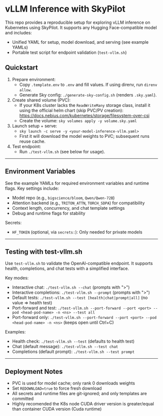 # vLLM Inference with SkyPilot

This repo provides a reproducible setup for exploring vLLM inference on Kubernetes using SkyPilot. It supports any Hugging Face-compatible model and includes:
- Unified YAML for setup, model download, and serving (see example YAMLs)
- Portable test script for endpoint validation (`test-vllm.sh`)

## Quickstart
1. Prepare environment:
   - Copy `.template.env` to `.env` and fill values. If using direnv, run `direnv allow`.
   - Generate Sky config: `./generate-sky-config.sh` (renders `.sky.yaml`).
2. Create shared volume (PVC):
   - If your K8s cluster lacks the `ReadWriteMany` storage class, install it using the official helm chart (skip PVC/PV creation):
     https://docs.nebius.com/kubernetes/storage/filesystem-over-csi
   - Create the volume: `sky volumes apply -y volume.sky.yaml`
3. Launch setup + serve:
   - `sky launch -c serve -y <your-model-inference-vllm.yaml>`
   - First it will download the model weights to PVC; subsequent runs reuse cache.
4. Test endpoint:
   - Run `./test-vllm.sh` (see below for usage).
---

## Environment Variables
See the example YAMLs for required environment variables and runtime flags. Key settings include:
- Model repo (e.g., `bigscience/bloom`, `Qwen/Qwen-72B`)
- Attention backend (e.g., `TRITON_ATTN`, `TORCH_SDPA`) for compatibility
- Context length, concurrency, and chat template settings
- Debug and runtime flags for stability

Secrets:
- `HF_TOKEN` (optional, via `secrets:`): Only needed for private models

---

## Testing with test-vllm.sh
Use `test-vllm.sh` to validate the OpenAI-compatible endpoint. It supports health, completions, and chat tests with a simplified interface.

Key modes:
- Interactive chat: `./test-vllm.sh --chat` (prompts with ">")
- Interactive completions: `./test-vllm.sh --prompt` (prompts with ">")
- Default tests: `./test-vllm.sh --test [health|chat|prompt|all]` (no value => health test)
- Port-forward and test: `./test-vllm.sh --port-forward --port <port> --pod <head-pod-name> -n <ns> --test all`
- Port-forward only: `./test-vllm.sh --port-forward --port <port> --pod <head-pod-name> -n <ns>` (keeps open until Ctrl+C)

Examples:
- Health check: `./test-vllm.sh --test` (defaults to health test)
- Chat (default message): `./test-vllm.sh --test chat`
- Completions (default prompt): `./test-vllm.sh --test prompt` 

---

## Deployment Notes
- PVC is used for model cache; only rank 0 downloads weights
- Set `REDOWNLOAD=true` to force fresh download
- All secrets and runtime files are git-ignored; and only templates are committed
- Highly recomended the K8s node CUDA driver version is greater/equal than container CUDA version (Cuda runtime)
